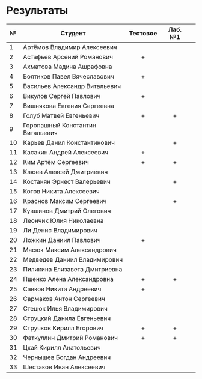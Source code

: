 # Результаты

| №   | Студент                          | Тестовое | Лаб. №1 |     |
| --- | -------------------------------- | :------: | :-----: | --- |
| 1   | Артёмов Владимир Алексеевич      |          |         |     |
| 2   | Астафьев Арсений Романович       |    +     |         |     |
| 3   | Ахматова Мадина Ашрафовна        |          |         |     |
| 4   | Болтиков Павел Вячеславович      |    +     |         |     |
| 5   | Васильев Александр Витальевич    |          |         |     |
| 6   | Викулов Сергей Павлович          |    +     |         |     |
| 7   | Вишнякова Евгения Сергеевна      |          |         |     |
| 8   | Голуб Матвей Евгеньевич          |    +     |    +    |     |
| 9   | Горопашный Константин Витальевич |          |         |     |
| 10  | Карьев Данил Константинович      |          |    +    |     |
| 11  | Касакин Андрей Алексеевич        |    +     |         |     |
| 12  | Ким Артём Сергеевич              |    +     |    +    |     |
| 13  | Клюев Алексей Дмитриевич         |          |         |     |
| 14  | Костанян Эрнест Валерьевич       |          |    +    |     |
| 15  | Котов Никита Алексеевич          |          |         |     |
| 16  | Краснов Максим Сергеевич         |          |    +    |     |
| 17  | Кувшинов Дмитрий Олегович        |          |         |     |
| 18  | Леончик Юлия Николаевна          |          |         |     |
| 19  | Ли Денис Владимирович            |          |         |     |
| 20  | Ложкин Даниил Павлович           |    +     |         |     |
| 21  | Масюк Максим Александрович       |          |         |     |
| 22  | Медведев Даниил Владимирович     |          |         |     |
| 23  | Пиликина Елизавета Дмитриевна    |          |         |     |
| 24  | Пшенко Алёна Александровна       |    +     |    +    |     |
| 25  | Савков Никита Андреевич          |    +     |         |     |
| 26  | Сармаков Антон Сергеевич         |          |         |     |
| 27  | Стецюк Илья Владимирович         |          |         |     |
| 28  | Струцкий Данила Евгеньевич       |          |         |     |
| 29  | Стручков Кирилл Егорович         |    +     |    +    |     |
| 30  | Фаткуллин Дмитрий Романович      |    +     |    +    |     |
| 31  | Цхай Кирилл Анатольевич          |          |         |     |
| 32  | Чернышев Богдан Андреевич        |          |         |     |
| 33  | Шестаков Иван Алексеевич         |          |         |     |
